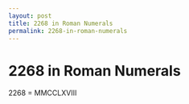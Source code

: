```yaml
---
layout: post
title: 2268 in Roman Numerals
permalink: 2268-in-roman-numerals
---
```


# 2268 in Roman Numerals

2268 = MMCCLXVIII
